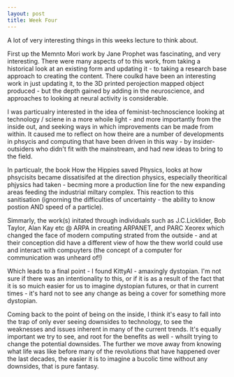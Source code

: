 ```yaml
---
layout: post
title: Week Four
---
```


A lot of very interesting things in this weeks lecture to think about.

First up the Memnto Mori work by Jane Prophet was fascinating, and very interesting. There were many aspects of to this work, from taking a historical look at an existing form and updating it - to taking a research base approach to creating the content. There coulkd have been an interesting work in just updating it, to the 3D printed perojection mapped object produced - but the depth gained by adding in the neuroscience, and approaches to looking at neural activity is considerable.

I was particualry interested in the idea of feminist-technoscience looking at technology / sciene in a more whoile light - and more importantly from the inside out, and seeking ways in which improvements can be made from within. It caused me to reflect on how theire are a number of developments in phsycis and computing that have been driven in this way - by insider-outsiders who didn't fit with the mainstream, and had new ideas to bring to the field.

In particualr, the book How the Hippies saved Physics, looks at how phsycisits became dissatisifed at the direction physics, especially theoritical phjysics had taken - becming more a production line for the new expanding areas feeding the industrial miltary complex. This reaction to this sanitisation (ignorning the difficulties of uncertainty - the ability to know postion AND speed of a particle).

Simmarly, the work(s) initated through individuals such as J.C.Licklider, Bob Taylor, Alan Kay etc @ ARPA in creating ARPANET, and PARC Xeorex which changed the face of modern computing strated from the outside - and at their conception did have a different view of how the thew world could use and interact with compuyters (the concept of a computer for communication was unheard of!)

Which leads to a final point - I found KittyAI - amaxingly dystopian. I'm not sure if there was an intentionality to this, or if it is as a result of the fact that it is so muich easier for us to imagine dystopian futures, or that in current times - it's hard not to see any change as being a cover for something more dystopian.

Coming back to the point of being on the inside, I think it's easy to fall into the trap of only ever seeing downsides to technology, to see the weaknesses and issues inherent in many of the current trends. It's equally important we try to see, and root for the benefits as well - whsilt trying to change the potential downsides. The further we move away from knowing what life was like before many of the revolutions that have happened over the last decades, the easier it is to imagine a bucolic time without any downsides, that is pure fantasy.